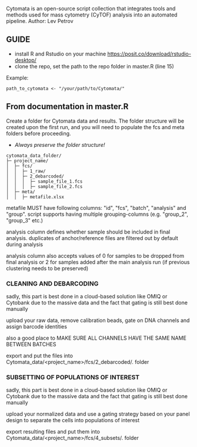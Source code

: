 Cytomata is an open-source script collection that integrates tools and methods used for mass cytometry (CyTOF) analysis into an automated pipeline.
Author: Lev Petrov

## GUIDE
- install R and Rstudio on your machine https://posit.co/download/rstudio-desktop/
- clone the repo, set the path to the repo folder in master.R (line 15)

Example:

``
path_to_cytomata <- "/your/path/to/Cytomata/"
``
## From documentation in master.R

Create a folder for Cytomata data and results. The folder structure will be created upon the first run, and you will need to populate the fcs and meta folders before proceeding.
- *Always preserve the folder structure!*

```
cytomata_data_folder/
├─ project_name/
│  ├─ fcs/
│  │  ├─ 1_raw/
│  │  ├─ 2_debarcoded/
│  │  │  ├─ sample_file_1.fcs
│  │  │  ├─ sample_file_2.fcs
│  ├─ meta/
│  │  ├─ metafile.xlsx

```
metafile MUST have following columns: "id", "fcs", "batch", "analysis" and "group". script supports having multiple grouping-columns (e.g. "group_2", "group_3" etc.)

analysis column defines whether sample should be included in final analysis. duplicates of anchor/reference files are filtered out by default during analysis

analysis column also accepts values of 0 for samples to be dropped from final analysis or 2 for samples added after the main analysis run (if previous clustering needs to be preserved)

### CLEANING AND DEBARCODING
sadly, this part is best done in a cloud-based solution like OMIQ or Cytobank due to the massive data and the fact that gating is still best done manually

upload your raw data, remove calibration beads, gate on DNA channels and assign barcode identities

also a good place to MAKE SURE ALL CHANNELS HAVE THE SAME NAME BETWEEN BATCHES

export and put the files into Cytomata_data/<project_name>/fcs/2_debarcoded/. folder


### SUBSETTING OF POPULATIONS OF INTEREST
sadly, this part is best done in a cloud-based solution like OMIQ or Cytobank due to the massive data and the fact that gating is still best done manually

upload your normalized data and use a gating strategy based on your panel design to separate the cells into populations of interest

export resulting files and put them into Cytomata_data/<project_name>/fcs/4_subsets/. folder





